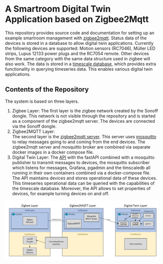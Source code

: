# A Smartroom Digital Twin Application based on Zigbee2Mqtt
This repository provides source code and documentation for setting up an example smartroom management with [zigbee2mqtt](https://www.zigbee2mqtt.io/). Status data of the devices is stored in a database to allow digital twin applications.  Currently the following devices are supported:  Motion sensors (RC7046), Müller LED strips, Lupus 12133 power plugs and the RC7054 remote. Other devices from the same category with the same data structure used in zigbee will also work. The data is stored in a [timescale database](https://www.timescale.com/), which provides extra functionality in querying timeseries data. This enables various digital twin applications. 


## Contents of the Repository
The system is based on three layers. 



1. Zigbee Layer:
The first layer is the zigbee network created by the Sonoff dongle. This network is not visible through the repository and is started as a component of the    zigbee2mqtt server. The devices are connected via the Sonoff dongle. 
2. Zigbee2MQTT Layer:   
The second layer is the [zigbee2mqtt server](https://github.com/stefan-hinterhoelzl/smartroom-usecase/tree/master/zigbee2mqtt-server). This server uses [mosquitto](https://mosquitto.org/) to relay messages going to and coming from the end devices. The zigbee2mqtt server and mosquitto broker are combined via separate docker        images in a docker compose file. 
3. Digital Twin Layer:
The [API](https://github.com/stefan-hinterhoelzl/smartroom-usecase/tree/master/smartroom-api) with the fastAPI combined with a mosquitto publisher to transmit messages to devices, the mosquitto subscriber which listens for messages, Grafana, pgadmin and the timscaledb all running in their own containers combined via a docker-compose file. The API maintains devices and stores operational data of these devices. This timeseries operational data can be queried with the capabilities of the timescale database. Moreover, the API allows to set properties of devices, for example turning devices on and off. 

![Layer Graphic](/assets/images/Architektur.png)

